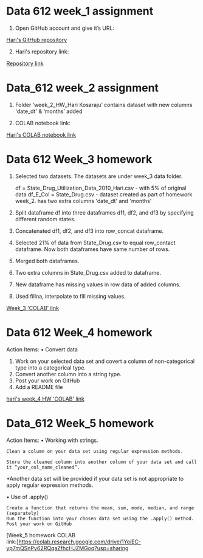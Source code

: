 # Data 612 week_1 assignment

1.	Open GitHub account and give it’s URL:

[Hari's GitHub repository](https://github.com/harikosaraju9)

2. Hari's repository link:

[Repository link](https://github.com/harikosaraju9/Data_612_assignments)

# Data_612 week_2 assignment

1. Folder ‘week_2_HW_Hari Kosaraju’ contains dataset with new columns 'date_dt' & ‘months’ added

2. COLAB notebook link:

[Hari's COLAB notebook link](https://colab.research.google.com/drive/1RYu_6Ecaxa4bcLCo-kVMaTbuQgRRoVmV?usp=sharing) 

# Data 612 Week_3 homework

1. Selected two datasets. The datasets are under week_3 data folder.

   df = State_Drug_Utilization_Data_2010_Hari.csv - with 5% of original data
   df_E_Col = State_Drug.csv - dataset created as part of homework week_2. has two extra columns 'date_dt' and 'months'
   
2. Split dataframe df into three dataframes df1, df2, and df3 by specifying different random states.

3. Concatenated df1, df2, and df3 into row_concat dataframe.

4. Selected 21% of  data from State_Drug.csv to equal row_contact dataframe. Now both dataframes have same number of rows.

5. Merged both dataframes.

6. Two extra columns in State_Drug.csv added to dataframe. 

7. New dataframe has missing values in row data of added columns.

8. Used fillna, interpolate to fill missing values.

[Week_3 'COLAB' link](https://colab.research.google.com/drive/1LY5DOZD0z_DEkekfYWMuDsrPndBueWvH?usp=sharing)

# Data 612 Week_4 homework

Action Items:
  • Convert data

1. Work on your selected data set and covert a column of non-categorical type into a categorical type.
2. Convert another column into a string type.
3. Post your work on GitHub
4. Add a README file

[hari's week_4 HW 'COLAB' link](https://colab.research.google.com/drive/1TCLz-PHllgawWuL4bZ5V7dERQyrt0pLP?usp=sharing) 

# Data_612 Week_5 homework

Action Items:
• Working with strings.

    Clean a column on your data set using regular expression methods.

    Store the cleaned column into another column of your data set and call it “your_col_name_cleaned”.

*Another data set will be provided if your data set is not appropriate to apply regular expression methods.

• Use of .apply()

    Create a function that returns the mean, sum, mode, median, and range (separately)
    Run the function into your chosen data set using the .apply() method.
    Post your work on GitHub
    
   [Week_5 homework COLAB link:]https://colab.research.google.com/drive/1YoiEC-yp7mQSnPy62RQqaZfhcHJZMGoq?usp=sharing
    
